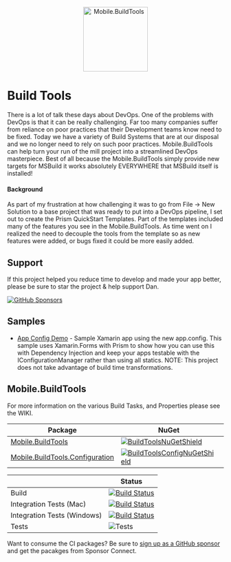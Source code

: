 <p align="center"><img src="logo/horizontal.svg" alt="Mobile.BuildTools" height="150px"></p>

# Build Tools

There is a lot of talk these days about DevOps. One of the problems with DevOps is that it can be really challenging. Far too many companies suffer from reliance on poor practices that their Development teams know need to be fixed. Today we have a variety of Build Systems that are at our disposal and we no longer need to rely on such poor practices. Mobile.BuildTools can help turn your run of the mill project into a streamlined DevOps masterpiece. Best of all because the Mobile.BuildTools simply provide new targets for MSBuild it works absolutely EVERYWHERE that MSBuild itself is installed!

#### Background

As part of my frustration at how challenging it was to go from File -> New Solution to a base project that was ready to put into a DevOps pipeline, I set out to create the Prism QuickStart Templates. Part of the templates included many of the features you see in the Mobile.BuildTools. As time went on I realized the need to decouple the tools from the template so as new features were added, or bugs fixed it could be more easily added.

## Support

If this project helped you reduce time to develop and made your app better, please be sure to star the project & help support Dan.

[![GitHub Sponsors](https://github.blog/wp-content/uploads/2019/05/mona-heart-featured.png?fit=600%2C315)](https://xam.dev/sponsor-buildtools)


## Samples

- [App Config Demo](samples/AppConfigSample) - Sample Xamarin app using the new app.config. This sample uses Xamarin.Forms with Prism to show how you can use this with Dependency Injection and keep your apps testable with the IConfigurationManager rather than using all statics. NOTE: This project does not take advantage of build time transformations.

## Mobile.BuildTools

For more information on the various Build Tasks, and Properties please see the WIKI.

| Package | NuGet | Sponsor Connect |
| --------------- | ----- | ----- |
| [Mobile.BuildTools][BuildToolsNuGet] | [![BuildToolsNuGetShield]][BuildToolsNuGet] | [![BuildToolsSponsorConnectShield]][BuildToolsSponsorConnect] |
| [Mobile.BuildTools.Configuration][BuildToolsConfigNuGet] | [![BuildToolsConfigNuGetShield]][BuildToolsConfigNuGet] | [![BuildToolsConfigSponsorConnectShield]][BuildToolsConfigSponsorConnect] |

| | Status |
|-|-|
| Build | [![Build Status][AzureDevOpsBuildStatus]][AzureDevOpsLatestBuild] |
| Integration Tests (Mac) | [![Build Status](https://dev.azure.com/dansiegel/Mobile.BuildTools/_apis/build/status/dansiegel.Mobile.BuildTools?branchName=master&stageName=Run%20Tests&jobName=Integration%20Tests%20(Mac))][AzureDevOpsLatestBuild] |
| Integration Tests (Windows) | [![Build Status](https://dev.azure.com/dansiegel/Mobile.BuildTools/_apis/build/status/dansiegel.Mobile.BuildTools?branchName=master&stageName=Run%20Tests&jobName=Integration%20Tests%20(Windows))][AzureDevOpsLatestBuild] |
| Tests | ![Tests](https://img.shields.io/azure-devops/tests/dansiegel/Mobile.BuildTools/40/master) |

Want to consume the CI packages? Be sure to [sign up as a GitHub sponsor](https://xam.dev/sponsor-buildtools) and get the pacakges from Sponsor Connect.


[BuildToolsNuGet]: https://www.nuget.org/packages/Mobile.BuildTools/
[BuildToolsNuGetShield]: https://img.shields.io/nuget/vpre/Mobile.BuildTools.svg

[BuildToolsConfigNuGet]: https://www.nuget.org/packages/Mobile.BuildTools.Configuration/
[BuildToolsConfigNuGetShield]: https://img.shields.io/nuget/vpre/Mobile.BuildTools.Configuration.svg

[BuildToolsSponsorConnect]: https://sponsorconnect.dev/package/Mobile.BuildTools
[BuildToolsSponsorConnectShield]: https://img.shields.io/endpoint?url=https%3A%2F%2Fsponsorconnect.dev%2Fshield%2FMobile.BuildTools%2Fvpre

[BuildToolsConfigSponsorConnect]: https://sponsorconnect.dev/package/Mobile.BuildTools.Configuration
[BuildToolsConfigSponsorConnectShield]: https://img.shields.io/endpoint?url=https%3A%2F%2Fsponsorconnect.dev%2Fshield%2FMobile.BuildTools.Configuration%2Fvpre

[AzureDevOpsBuildStatus]: https://dev.azure.com/dansiegel/Mobile.BuildTools/_apis/build/status/dansiegel.Mobile.BuildTools?branchName=master&stageName=Run%20Build
[AzureDevOpsLatestBuild]: https://dev.azure.com/dansiegel/Mobile.BuildTools/_build/latest?definitionId=40&branchName=master
